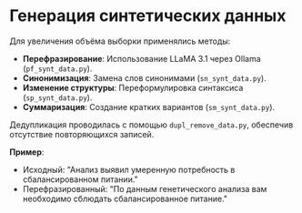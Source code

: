 # Генерация синтетических данных

Для увеличения объёма выборки применялись методы:

- **Перефразирование**: Использование LLaMA 3.1 через Ollama (`pf_synt_data.py`).
- **Синонимизация**: Замена слов синонимами (`sn_synt_data.py`).
- **Изменение структуры**: Переформулировка синтаксиса (`sp_synt_data.py`).
- **Суммаризация**: Создание кратких вариантов (`sm_synt_data.py`).

Дедупликация проводилась с помощью `dupl_remove_data.py`, обеспечив отсутствие повторяющихся записей.

**Пример**:
- Исходный: "Анализ выявил умеренную потребность в сбалансированном питании."
- Перефразированный: "По данным генетического анализа вам необходимо сблюдать сбалансированное питание."